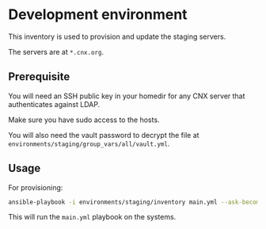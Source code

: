 # Development environment

This inventory is used to provision and update the staging servers.

The servers are at ``*.cnx.org``.

## Prerequisite

You will need an SSH public key in your homedir for any CNX server that authenticates against LDAP.

Make sure you have sudo access to the hosts.

You will also need the vault password to decrypt the file at
``environments/staging/group_vars/all/vault.yml``.

## Usage

For provisioning:

```sh
ansible-playbook -i environments/staging/inventory main.yml --ask-become-pass --ask-vault-pass
```

This will run the ``main.yml`` playbook on the systems.
